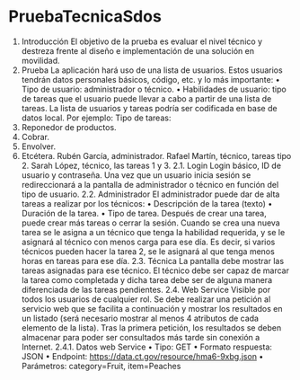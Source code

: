 # PruebaTecnicaSdos
1. Introducción
El objetivo de la prueba es evaluar el nivel técnico y destreza frente al diseño e
implementación de una solución en movilidad.
2. Prueba
La aplicación hará uso de una lista de usuarios. Estos usuarios tendrán datos personales
básicos, código, etc. y lo más importante:
• Tipo de usuario: administrador o técnico.
• Habilidades de usuario: tipo de tareas que el usuario puede llevar a cabo a partir
de una lista de tareas.
La lista de usuarios y tareas podría ser codificada en base de datos local. Por ejemplo:
Tipo de tareas:
1. Reponedor de productos.
2. Cobrar.
3. Envolver.
4. Etcétera.
Rubén García, administrador.
Rafael Martín, técnico, tareas tipo 2.
Sarah López, técnico, las tareas 1 y 3.
2.1. Login
Login básico, ID de usuario y contraseña.
Una vez que un usuario inicia sesión se redireccionará a la pantalla de administrador o
técnico en función del tipo de usuario.
2.2. Administrador
El administrador puede dar de alta tareas a realizar por los técnicos:
• Descripción de la tarea (texto)
• Duración de la tarea.
• Tipo de tarea.
Después de crear una tarea, puede crear más tareas o cerrar la sesión.
Cuando se crea una nueva tarea se le asigna a un técnico que tenga la habilidad requerida,
y se le asignará al técnico con menos carga para ese día. Es decir, si varios técnicos pueden
hacer la tarea 2, se le asignará al que tenga menos horas en tareas para ese día.
2.3. Técnica
La pantalla debe mostrar las tareas asignadas para ese técnico.
El técnico debe ser capaz de marcar la tarea como completada y dicha tarea debe ser de
alguna manera diferenciada de las tareas pendientes.
2.4. Web Service
Visible por todos los usuarios de cualquier rol. Se debe realizar una petición al servicio web
que se facilita a continuación y mostrar los resultados en un listado (será necesario
mostrar al menos 4 atributos de cada elemento de la lista).
Tras la primera petición, los resultados se deben almacenar para poder ser consultados
más tarde sin conexión a Internet.
2.4.1. Datos web Service
• Tipo: GET
• Formato respuesta: JSON
• Endpoint: https://data.ct.gov/resource/hma6-9xbg.json
• Parámetros: category=Fruit, item=Peaches
